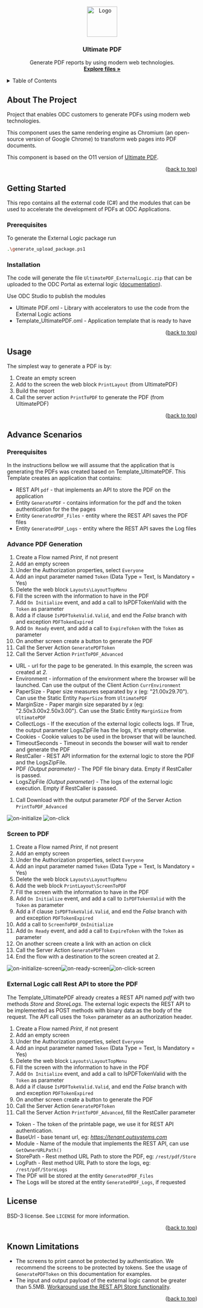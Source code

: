 <a name="readme-top"></a>

<!-- PROJECT LOGO -->
<br />
<div align="center">
  <a href="https://github.com/OutSystems/ODC-VG-UltimatePDF-Service">
    <img src="images/PrintLayout.png" alt="Logo" width="80" height="80" />
  </a>

  <h3 align="center">Ultimate PDF</h3>

  <p align="center">
    Generate PDF reports by using modern web technologies.
    <br />
    <a href="https://github.com/OutSystems/ODC-VG-UltimatePDF-Service"><strong>Explore files »</strong></a>
</div>

<!-- TABLE OF CONTENTS -->
<details>
  <summary>Table of Contents</summary>
  <ol>
    <li><a href="#about-the-project">About The Project</a></li>
    <li>
      <a href="#getting-started">Getting Started</a>
      <ul>
        <li><a href="#prerequisites">Prerequisites</a></li>
        <li><a href="#installation">Installation</a></li>
      </ul>
    </li>
    <li><a href="#usage">Usage</a></li>
    <li>
      <a href="#advance-scenarios">Advance Scenarios</a>
      <ul>
        <li><a href="#prerequisites-1">Prerequisites</a></li>
        <li><a href="#advance-pdf-generation">Advance PDF Generation</a></li>
        <li><a href="#screen-to-pdf">Screen to PDF</a></li>
        <li><a href="#external-logic-call-rest-api-to-store-the-pdf">External Logic call Rest API to store the PDF</a></li>
      </ul>
    </li>
    <li><a href="#license">License</a></li>
    <li><a href="#know-limitations">Known Limitations</a></li>
  </ol>
</details>

## About The Project

Project that enables ODC customers to generate PDFs using modern web technologies.

This component uses the same rendering engine as Chromium (an open-source version of Google Chrome) to transform web pages into PDF documents.

This component is based on the O11 version of <a href="https://www.outsystems.com/forge/component-overview/5641/ultimate-pdf">Ultimate PDF</a>.

<p align="right">(<a href="#readme-top">back to top</a>)</p>

## Getting Started

This repo contains all the external code (C#) and the modules that can be used to accelerate the development of PDFs at ODC Applications.

### Prerequisites

To generate the External Logic package run 
```sh
.\generate_upload_package.ps1
```

### Installation

The code will generate the file `UltimatePDF_ExternalLogic.zip` that can be uploaded to the ODC Portal as external logic (<a href="https://success.outsystems.com/documentation/outsystems_developer_cloud/building_apps/extend_your_apps_with_external_logic_using_custom_code/">documentation</a>).

Use ODC Studio to publish the modules
* Ultimate PDF.oml - Library with accelerators to use the code from the External Logic actions
* Template_UltimatePDF.oml - Application template that is ready to have 

<p align="right">(<a href="#readme-top">back to top</a>)</p>

## Usage

The simplest way to generate a PDF is by:

1. Create an empty screen
1. Add to the screen the web block `PrintLayout` (from UltimatePDF)
1. Build the report
1. Call the server action `PrintToPDF` to generate the PDF (from UltimatePDF)

<p align="right">(<a href="#readme-top">back to top</a>)</p>

## Advance Scenarios

### Prerequisites

In the instructions bellow we will assume that the application that is generating the PDFs was created based on Template_UltimatePDF. This Template creates an application that contains:
* REST API `pdf` - that implements an API to store the PDF on the application
* Entity `GeneratePDF` - contains information for the pdf and the token authentication for the the pages
* Entity `GeneratedPDF_Files` - entity where the REST API saves the PDF files
* Entity `GeneratedPDF_Logs` - entity where the REST API saves the Log files

### Advance PDF Generation

1. Create a Flow named *Print*, if not present
1. Add an empty screen
1. Under the Authorization properties, select `Everyone`
1. Add an input parameter named `Token` (Data Type = Text, Is Mandatory = Yes)
1. Delete the web block `Layouts\LayoutTopMenu`
1. Fill the screen with the information to have in the PDF
1. Add `On Initialize` event, and add a call to IsPDFTokenValid with the `Token` as parameter
1. Add a if clause `IsPDFTokeValid.Valid`, and end the *False* branch with and exception `PDFTokenExpired`
1. Add `On Ready` event, and add a call to `ExpireToken` with the `Token` as parameter
1. On another screen create a button to generate the PDF
1. Call the Server Action `GeneratePDFToken`
1. Call the Server Action `PrintToPDF_Advanced`
  * URL - url for the page to be generated. In this example, the screen was created at _2._
  * Environment - information of the environment where the browser will be launched. Can use the output of the Client Action `CurrEnvironment`
  * PaperSize - Paper size measures separated by _x_ (eg: "21.00x29.70"). Can use the Static Entity `PaperSize` from `UltimatePDF`
  * MarginSize - Paper margin size separated by _x_ (eg: "2.50x3.00x2.50x3.00"). Can use the Static Entity `MarginSize` from `UltimatePDF`
  * CollectLogs - If the execution of the external logic collects logs. If True, the output parameter LogsZipFile has the logs, it's empty otherwise.
  * Cookies - Cookie values to be used in the browser that will be launched.
  * TimeoutSeconds - Timeout in seconds the bowser will wait to render and generate the PDF
  * RestCaller - REST API information for the external logic to store the PDF and the LogsZipFile.
  * PDF _(Output parameter)_ - The PDF file binary data. Empty if RestCaller is passed.
  * LogsZipFile _(Output parameter)_ - The logs of the external logic execution. Empty if RestCaller is passed.
1. Call Download with the output parameter *PDF* of the Server Action `PrintToPDF_Advanced`

![on-initialize] ![on-click]

### Screen to PDF

1. Create a Flow named *Print*, if not present
1. Add an empty screen
1. Under the Authorization properties, select `Everyone`
1. Add an input parameter named `Token` (Data Type = Text, Is Mandatory = Yes)
1. Delete the web block `Layouts\LayoutTopMenu`
1. Add the web block `PrintLayout\ScreenToPDF`
1. Fill the screen with the information to have in the PDF
1. Add `On Initialize` event, and add a call to `IsPDFTokenValid` with the `Token` as parameter
1. Add a if clause `IsPDFTokeValid.Valid`, and end the *False* branch with and exception `PDFTokenExpired`
1. Add a call to `ScreenToPDF_OnInitialize`
1. Add `On Ready` event, and add a call to `ExpireToken` with the `Token` as parameter
1. On another screen create a link with an action on click
1. Call the Server Action `GeneratePDFToken`
1. End the flow with a destination to the screen created at 2.

![on-initialize-screen]![on-ready-screen]![on-click-screen]

### External Logic call Rest API to store the PDF

The Template_UltimatePDF already creates a REST API named *pdf* with two methods *Store* and *StoreLogs*. The external logic expects the REST API to be implemented as POST methods with binary data as the body of the request. The API call uses the `Token` parameter as an authorization header.

1. Create a Flow named *Print*, if not present
1. Add an empty screen
1. Under the Authorization properties, select `Everyone`
1. Add an input parameter named `Token` (Data Type = Text, Is Mandatory = Yes)
1. Delete the web block `Layouts\LayoutTopMenu`
1. Fill the screen with the information to have in the PDF
1. Add `On Initialize` event, and add a call to IsPDFTokenValid with the `Token` as parameter
1. Add a if clause `IsPDFTokeValid.Valid`, and end the *False* branch with and exception `PDFTokenExpired`
1. On another screen create a button to generate the PDF
1. Call the Server Action `GeneratePDFToken`
1. Call the Server Action `PrintToPDF_Advanced`, fill the RestCaller parameter
  * Token - The token of the printable page, we use it for REST API authentication.
  * BaseUrl - base tenant url, eg: _https://tenant.outsystems.com_
  * Module - Name of the module that implements the REST API, can use `GetOwnerURLPath()`
  * StorePath - Rest method URL Path to store the PDF, eg: `/rest/pdf/Store`
  * LogPath - Rest method URL Path to store the logs, eg: `/rest/pdf/StoreLogs`
  * The PDF will be stored at the entity `GeneratedPDF_Files`
  * The Logs will be stored at the entity `GeneratedPDF_Logs`, if requested

## License

BSD-3 license. See `LICENSE` for more information.

<p align="right">(<a href="#readme-top">back to top</a>)</p>

## Known Limitations

* The screens to print cannot be protected by authentication. We recommend the screens to be protected by tokens. See the usage of `GeneratePDFToken` on this documentation for examples.
* The input and output payload of the external logic cannot be greater than 5.5MB. <a href="#external-logic-call-rest-api-to-store-the-pdf">Workaround use the REST API Store functionality</a>.

<p align="right">(<a href="#readme-top">back to top</a>)</p>

<!-- MARKDOWN LINKS & IMAGES -->
[on-initialize]: images/OnInitialize.png
[on-click]: images/OnClick.png
[on-initialize-screen]: images/OnInitializeScreen.png
[on-ready-screen]: images/OnReadyScreen.png
[on-click-screen]: images/OnClickScreen.png
